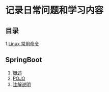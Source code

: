 # 记录日常问题和学习内容

## 目录
1.[Linux 常用命令](docs/skill/linux.md)

## SpringBoot
1. [概述](docs/skill/springboot/info.md)
1. [POJO](docs/skill/springboot/pojo.md)
1. [注解说明](docs/skill/springboot/annotation.md)